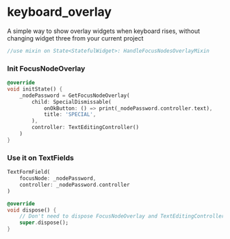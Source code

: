 # keyboard_overlay

A simple way to show overlay widgets when keyboard rises, without changing widget three from your current project

```dart
//use mixin on State<StatefulWidget>: HandleFocusNodesOverlayMixin
```

### Init FocusNodeOverlay
```dart
@override
void initState() {
    _nodePassword = GetFocusNodeOverlay(
        child: SpecialDismissable(
            onOkButton: () => print(_nodePassword.controller.text),
            title: 'SPECIAL',
        ),
        controller: TextEditingController()
    )    
}
```

### Use it on TextFields
```dart
TextFormField(
    focusNode: _nodePassword,
    controller: _nodePassword.controller
)
```

```dart
@override
void dispose() {
    // Don't need to dispose FocusNodeOverlay and TextEditingController, it will be disposed automatically
    super.dispose();
}
```
